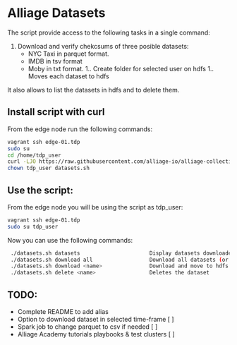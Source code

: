# Alliage Datasets

The script provide access to the following tasks in a single command:

1. Download and verify chekcsums of three posible datasets:
   - NYC Taxi in parquet format.
   - IMDB in tsv format
   - Moby in txt format.
1.. Create folder for selected user on hdfs
1.. Moves each dataset to hdfs

It also allows to list the datasets in hdfs and to delete them.

## Install script with curl

From the edge node run the following commands:

```bash
vagrant ssh edge-01.tdp
sudo su
cd /home/tdp_user
curl -LJO https://raw.githubusercontent.com/alliage-io/alliage-collection-academy/tdp-datasets-script/datasets.sh
chown tdp_user datasets.sh
```
## Use the script:

From the edge node you will be using the script as tdp_user:

```bash
vagrant ssh edge-01.tdp
sudo su tdp_user
```

Now you can use the following commands:

```bash
 ./datasets.sh datasets                      Display datasets downloaded
 ./datasets.sh download all                  Download all datasets (or the ones missing) and move to hdfs.
 ./datasets.sh download <name>               Download and move to hdfs selected file (if not missing)
 ./datasets.sh delete <name>                 Deletes the dataset
```

## TODO:

- Complete README to add alias
- Option to download dataset in selected time-frame [ ]
- Spark job to change parquet to csv if needed [ ]
- Alliage Academy tutorials playbooks & test clusters [ ]
